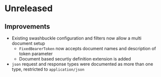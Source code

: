 # Unreleased

## Improvements

- Existing swashbuckle configuration and filters now allow a multi document
  setup
  - `FixedBearerToken` now accepts document names and description of token
    parameter
  - Document based securtiy definition extension is added
- `json` request and response types were documented as more than one type,
  restricted to `application/json`

